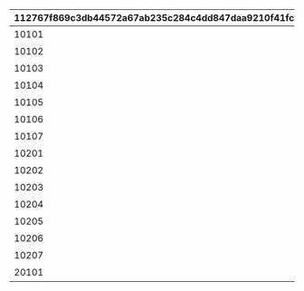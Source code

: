 |112767f869c3db44572a67ab235c284c4dd847daa9210f41fc685b647ed925e6|c6ec9ea8699c1a69f0da27905f8e1c16dda1b1cf55c473f00fed40ca5a2f4d36|e6519c3adccf320a0832dbd031744ccb149a43a7a69804de9efc89a1689756f6|978ea29590bed6c84c45e5d3c639de9bcee81616db22c7042b8b9738b9db7636|
| --- | --- | --- | --- |
|10101|101|0|ステップ1|
|10102|101|10101|ステップ2|
|10103|101|10102|ステップ3|
|10104|101|10103|ステップ4|
|10105|101|10104|ステップ5|
|10106|101|10105|ステップ6|
|10107|101|10106|ステップ7|
|10201|102|0|ステップ1|
|10202|102|10201|ステップ2|
|10203|102|10202|ステップ3|
|10204|102|10203|ステップ4|
|10205|102|10204|ステップ5|
|10206|102|10205|ステップ6|
|10207|102|10206|ステップ7|
|20101|201|0|ステップ1|